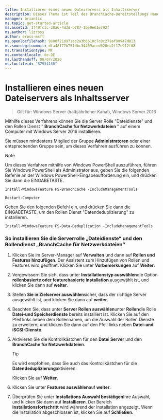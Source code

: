 ```yaml
---
title: Installieren eines neuen Dateiservers als Inhaltsserver
description: Dieses Thema ist Teil des BranchCache-Bereitstellungs Handbuchs für Windows Server 2016, das zeigt, wie BranchCache im Modus für verteilte und gehostete Caches bereitgestellt wird, um die WAN-Bandbreitenauslastung in Zweigniederlassungen zu optimieren.
manager: brianlic
ms.topic: get-started-article
ms.assetid: 1f49fc3c-28a6-4d3d-b787-1be9e61e792f
ms.author: lizross
author: eross-msft
ms.openlocfilehash: 9808f21d971ec2a3b6610c7c0c279af00947d813
ms.sourcegitcommit: dfa48f77b751dbc34409aced628eb2f17c912f08
ms.translationtype: MT
ms.contentlocale: de-DE
ms.lasthandoff: 08/07/2020
ms.locfileid: "87954136"
---
```

# <a name="install-a-new-file-server-as-a-content-server"></a>Installieren eines neuen Dateiservers als Inhaltsserver

>Gilt für: Windows Server (halbjährlicher Kanal), Windows Server 2016

Mithilfe dieses Verfahrens können Sie die Server Rolle "Dateidienste" und den Rollen Dienst " **BranchCache für Netzwerkdateien** " auf einem Computer mit Windows Server 2016 installieren.

Sie müssen mindestens Mitglied der Gruppe **Administratoren** oder einer entsprechenden Gruppe sein, um dieses Verfahren ausführen zu können.

> [!NOTE]
> Um dieses Verfahren mithilfe von Windows PowerShell auszuführen, führen Sie Windows PowerShell als Administrator aus, geben Sie die folgenden Befehle an der Windows PowerShell-Eingabeaufforderung ein, und drücken Sie dann die EINGABETASTE.
>
> `Install-WindowsFeature FS-BranchCache -IncludeManagementTools`
>
> `Restart-Computer`
>
> Geben Sie den folgenden Befehl ein, und drücken Sie dann die EINGABETASTE, um den Rollen Dienst "Datendeduplizierung" zu installieren.
>
> `Install-WindowsFeature FS-Data-Deduplication -IncludeManagementTools`

### <a name="to-install-file-services-and-the-branchcache-for-network-files-role-service"></a>So installieren Sie die Serverrolle „Dateidienste“ und den Rollendienst „BranchCache für Netzwerkdateien“

1.  Klicken Sie im Server-Manager auf **Verwalten** und dann auf **Rollen und Features hinzufügen**. Der Assistent zum Hinzufügen von Rollen und Features wird geöffnet. Klicken Sie unter **Vorbemerkungen** auf **Weiter**.

2.  Vergewissern Sie sich, dass unter **Installationstyp auswählen**die Option **rollenbasierte oder featurebasierte Installation** ausgewählt ist, und klicken Sie dann auf **weiter**.

3.  Stellen **Sie in Zielserver auswählen**sicher, dass der richtige Server ausgewählt ist, und klicken Sie dann auf **weiter**.

4.  Beachten Sie, dass unter **Server Rollen auswählen**unter **Rollen**die Rolle **Datei-und Speicherdienste** bereits installiert ist. Klicken Sie auf den Pfeil links neben dem Rollennamen, um die Auswahl der Rollen Dienste zu erweitern, und klicken Sie dann auf den Pfeil links neben **Datei-und iSCSI-Dienste**.

5.  Aktivieren Sie die Kontrollkästchen für den **Datei Server** und den **BranchCache für Netzwerkdateien**.

    > [!TIP]
    > Es wird empfohlen, dass Sie auch das Kontrollkästchen für die **Datendeduplizierung**aktivieren.

    Klicken Sie auf **Weiter**.

6.  Klicken Sie unter **Features auswählen**auf **weiter**.

7.  Überprüfen Sie unter **Installations Auswahl bestätigen**Ihre Auswahl, und klicken Sie dann auf **Installieren**. Der Bereich **Installationsfortschritt** wird während der Installation angezeigt. Wenn die Installation abgeschlossen ist, klicken Sie auf **Schließen**.
